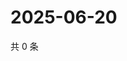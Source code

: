# 2025-06-20

共 0 条

<!-- BEGIN ZHIHUQUESTIONS -->
<!-- 最后更新时间 Fri Jun 20 2025 01:10:08 GMT+0800 (China Standard Time) -->

<!-- END ZHIHUQUESTIONS -->
